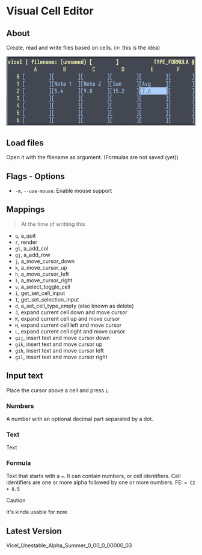 # Visual Cell Editor

## About

Create, read and write files based on cells. (<- this is the idea)

![image](./image.png)

## Load files

Open it with the filename as argument. (Formulas are not saved (yet))

## Flags - Options
- `-m`, `--use-mouse`: Enable mouse support


## Mappings

> At the time of writting this

- `q`, a_quit
- `r`, render
- `gl`, a_add_col
- `gj`, a_add_row
- `j`, a_move_cursor_down
- `k`, a_move_cursor_up
- `h`, a_move_cursor_left
- `l`, a_move_cursor_right
- `v`, a_select_toggle_cell
- `i`, get_set_cell_input
- `I`, get_set_selection_input
- `d`, a_set_cell_type_empty (also known as delete)
- `J`, expand current cell down and move cursor
- `K`, expand current cell up and move cursor
- `H`, expand current cell left and move cursor
- `L`, expand current cell right and move cursor
- `gij`, insert text and move cursor down
- `gik`, insert text and move cursor up
- `gih`, insert text and move cursor left
- `gil`, insert text and move cursor right

## Input text
Place the cursor above a cell and press `i`.

### Numbers
A number with an optional decimal part separated by a dot.

### Text
Text

### Formula
Text that starts with a `=`. It can contain numbers, or cell identifiers. Cell 
identifiers are one or more alpha followed by one or more numbers. FE: `= C2 + 8.5`

> [!CAUTION]
> It's kinda usable for now. 

## Latest Version
Vicel_Unestable_Alpha_Summer_0_00_0_00000_03
